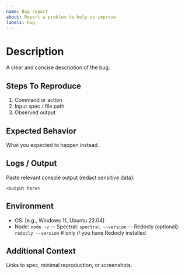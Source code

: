 ```yaml
---
name: Bug report
about: Report a problem to help us improve
labels: bug
---
```


# Description

A clear and concise description of the bug.

## Steps To Reproduce

1. Command or action
2. Input spec / file path
3. Observed output

## Expected Behavior

What you expected to happen instead.

## Logs / Output

Paste relevant console output (redact sensitive data):

```text
<output here>
```

## Environment

- OS: [e.g., Windows 11, Ubuntu 22.04]
- Node: `node -v`
-- Spectral: `spectral --version`
-- Redocly (optional): `redocly --version`  # only if you have Redocly installed

## Additional Context

Links to spec, minimal reproduction, or screenshots.
